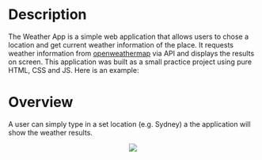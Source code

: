 # Description
The Weather App is a simple web application that allows users to chose a location and get current weather information of the place.
It requests weather information from [openweathermap](https://openweathermap.org/) via API and displays the results on screen.
This application was built as a small practice project using pure HTML, CSS and JS. Here is an example: 

# Overview
A user can simply type in a set location (e.g. Sydney) a the application will show the weather results. 

<p align="center">
  <img src="https://github.com/Franco-Diaz-Licham/WeatherApp/assets/138960498/250980cb-347d-4960-b662-321c6a8b184e" />
</p>
